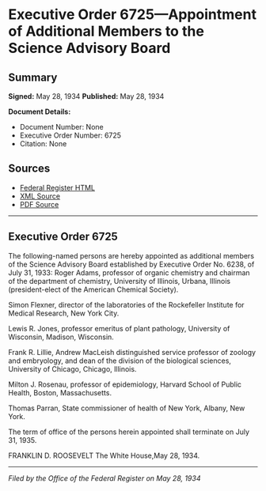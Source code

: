 # Executive Order 6725—Appointment of Additional Members to the Science Advisory Board

## Summary

**Signed:** May 28, 1934
**Published:** May 28, 1934

**Document Details:**
- Document Number: None
- Executive Order Number: 6725
- Citation: None

## Sources
- [Federal Register HTML](https://www.presidency.ucsb.edu/documents/executive-order-6725-appointment-additional-members-the-science-advisory-board)
- [XML Source](None)
- [PDF Source](None)

---

## Executive Order 6725

The following-named persons are hereby appointed as additional members of the Science Advisory Board established by Executive Order No. 6238, of July 31, 1933:
Roger Adams, professor of organic chemistry and chairman of the department of chemistry, University of Illinois, Urbana, Illinois (president-elect of the American Chemical Society).

Simon Flexner, director of the laboratories of the Rockefeller Institute for Medical Research, New York City.

Lewis R. Jones, professor emeritus of plant pathology, University of Wisconsin, Madison, Wisconsin.

Frank R. Lillie, Andrew MacLeish distinguished service professor of zoology and embryology, and dean of the division of the biological sciences, University of Chicago, Chicago, Illinois.

Milton J. Rosenau, professor of epidemiology, Harvard School of Public Health, Boston, Massachusetts.

Thomas Parran, State commissioner of health of New York, Albany, New York.

The term of office of the persons herein appointed shall terminate on July 31, 1935.

FRANKLIN D. ROOSEVELT
The White House,May 28, 1934.

---

*Filed by the Office of the Federal Register on May 28, 1934*
